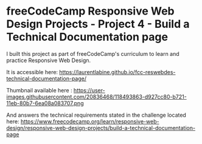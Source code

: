 # freeCodeCamp Responsive Web Design Projects - Project 4 - Build a Technical Documentation page

I built this project as part of freeCodeCamp's curriculum to learn and practice Responsive Web Design.

It is accessible here: https://laurentlabine.github.io/fcc-reswebdes-technical-documentation-page/

Thumbnail available here : https://user-images.githubusercontent.com/20836468/118493863-d927cc80-b721-11eb-80b7-6ea08a083707.png

And answers the technical requirements stated in the challenge located here: https://www.freecodecamp.org/learn/responsive-web-design/responsive-web-design-projects/build-a-technical-documentation-page
